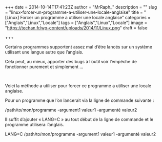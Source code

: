 +++
date = 2014-10-14T17:41:23Z
author = "MrRaph_"
description = ""
slug = "linux-forcer-un-programme-a-utiliser-une-locale-anglaise"
title = "[Linux] Forcer un programme a utiliser une locale anglaise"
categories = ["Anglais","Linux","Locale"]
tags = ["Anglais","Linux","Locale"]
image = "https://techan.fr/wp-content/uploads/2014/11/Linux.png"
draft = false

+++


Certains programmes supportent assez mal d’être lancés sur un système utilisant une langue autre que l’anglais.

Cela peut, au mieux, apporter des bugs à l’outil voir l’empêche de fonctionner purement et simplement …

 

Voici la méthode a utiliser pour forcer ce programme a utiliser une locale anglaise.  
  
 Pour un programme que l’on lancerait via la ligne de commande suivante :

/path/to/mon/programme -argument1 valeur1 -argumenté valeur2

Il suffit d’ajouter « LANG=C » au tout début de la ligne de commande et le programme utilisera l’anglais.

LANG=C /path/to/mon/programme -argument1 valeur1 -argumenté valeur2

 


